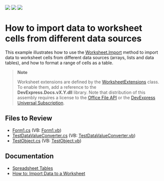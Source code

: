 <!-- default badges list -->
![](https://img.shields.io/endpoint?url=https://codecentral.devexpress.com/api/v1/VersionRange/128613741/22.2.3%2B)
[![](https://img.shields.io/badge/Open_in_DevExpress_Support_Center-FF7200?style=flat-square&logo=DevExpress&logoColor=white)](https://supportcenter.devexpress.com/ticket/details/E4751)
[![](https://img.shields.io/badge/📖_How_to_use_DevExpress_Examples-e9f6fc?style=flat-square)](https://docs.devexpress.com/GeneralInformation/403183)
<!-- default badges end -->
# How to import data to worksheet cells from different data sources

This example illustrates how to use the [Worksheet.Import](https://docs.devexpress.com/OfficeFileAPI/DevExpress.Spreadsheet.WorksheetExtensions.Import.overloads) method to import data to worksheet cells from different data sources (arrays, lists and data tables), and how to format a range of cells as a table.

> **Note**
>
> Worksheet extensions are defined by the [WorksheetExtensions](https://docs.devexpress.com/OfficeFileAPI/DevExpress.Spreadsheet.WorksheetExtensions) class. To enable them, add a reference to the <strong>D</strong><strong>evExpress.Docs.vX.Y.dll</strong> library. Note that distribution of this assembly requires a license to the [Office File API](https://www.devexpress.com/products/net/office-file-api/) or the [DevExpress Universal Subscription](https://www.devexpress.com/subscriptions/universal.xml).

## Files to Review

* [Form1.cs](./CS/DataImportExample/Form1.cs) (VB: [Form1.vb](./VB/DataImportExample/Form1.vb))
* [TestDataValueConverter.cs](./CS/DataImportExample/TestDataValueConverter.cs) (VB: [TestDataValueConverter.vb](./VB/DataImportExample/TestDataValueConverter.vb))
* [TestObject.cs](./CS/DataImportExample/TestObject.cs) (VB: [TestObject.vb](./VB/DataImportExample/TestObject.vb))

## Documentation

* [Spreadsheet Tables](https://docs.devexpress.com/WindowsForms/403253/controls-and-libraries/spreadsheet/spreadsheet-tables)
* [How to: Import Data to a Worksheet](https://docs.devexpress.com/WindowsForms/15442/controls-and-libraries/spreadsheet/examples/data-import-and-export/how-to-import-data-to-a-worksheet)
